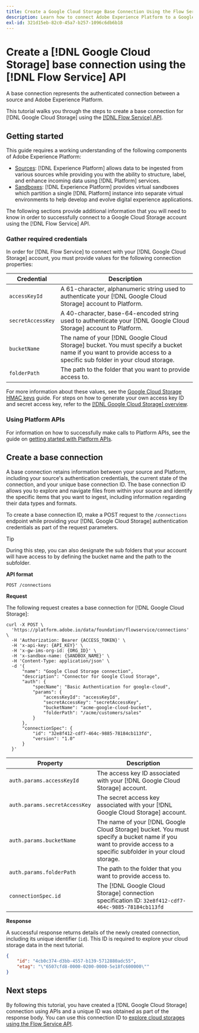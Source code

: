 ```yaml
---
title: Create a Google Cloud Storage Base Connection Using the Flow Service API
description: Learn how to connect Adobe Experience Platform to a Google Cloud Storage account using the Flow Service API.
exl-id: 321d15eb-82c0-45a7-b257-1096c6db6b18
---
```

# Create a [!DNL Google Cloud Storage] base connection using the [!DNL Flow Service] API

A base connection represents the authenticated connection between a source and Adobe Experience Platform.

This tutorial walks you through the steps to create a base connection for [!DNL Google Cloud Storage] using the [[!DNL Flow Service] API](https://www.adobe.io/experience-platform-apis/references/flow-service/).

## Getting started

This guide requires a working understanding of the following components of Adobe Experience Platform:

* [Sources](../../../../home.md): [!DNL Experience Platform] allows data to be ingested from various sources while providing you with the ability to structure, label, and enhance incoming data using [!DNL Platform] services.
* [Sandboxes](../../../../../sandboxes/home.md): [!DNL Experience Platform] provides virtual sandboxes which partition a single [!DNL Platform] instance into separate virtual environments to help develop and evolve digital experience applications.

The following sections provide additional information that you will need to know in order to successfully connect to a Google Cloud Storage account using the [!DNL Flow Service] API.

### Gather required credentials

In order for [!DNL Flow Service] to connect with your [!DNL Google Cloud Storage] account, you must provide values for the following connection properties:

| Credential | Description |
| ---------- | ----------- |
| `accessKeyId` | A 61-character, alphanumeric string used to authenticate your [!DNL Google Cloud Storage] account to Platform. |
| `secretAccessKey` | A 40-character, base-64-encoded string used to authenticate your [!DNL Google Cloud Storage] account to Platform. |
| `bucketName` | The name of your [!DNL Google Cloud Storage] bucket. You must specify a bucket name if you want to provide access to a specific sub folder in your cloud storage. |
| `folderPath` | The path to the folder that you want to provide access to. |

For more information about these values, see the [Google Cloud Storage HMAC keys](https://cloud.google.com/storage/docs/authentication/hmackeys#overview) guide. For steps on how to generate your own access key ID and secret access key, refer to the [[!DNL Google Cloud Storage] overview](../../../../connectors/cloud-storage/google-cloud-storage.md).

### Using Platform APIs

For information on how to successfully make calls to Platform APIs, see the guide on [getting started with Platform APIs](../../../../../landing/api-guide.md).

## Create a base connection

A base connection retains information between your source and Platform, including your source's authentication credentials, the current state of the connection, and your unique base connection ID. The base connection ID allows you to explore and navigate files from within your source and identify the specific items that you want to ingest, including information regarding their data types and formats.

To create a base connection ID, make a POST request to the `/connections` endpoint while providing your [!DNL Google Cloud Storage] authentication credentials as part of the request parameters.

>[!TIP]
>
>During this step, you can also designate the sub folders that your account will have access to by defining the bucket name and the path to the subfolder.

**API format**

```http
POST /connections
```

**Request**

The following request creates a base connection for [!DNL Google Cloud Storage]:

```shell
curl -X POST \
  'https://platform.adobe.io/data/foundation/flowservice/connections' \
  -H 'Authorization: Bearer {ACCESS_TOKEN}' \
  -H 'x-api-key: {API_KEY}' \
  -H 'x-gw-ims-org-id: {ORG_ID}' \
  -H 'x-sandbox-name: {SANDBOX_NAME}' \
  -H 'Content-Type: application/json' \
  -d '{
      "name": "Google Cloud Storage connection",
      "description": "Connector for Google Cloud Storage",
      "auth": {
          "specName": "Basic Authentication for google-cloud",
          "params": {
              "accessKeyId": "accessKeyId",
              "secretAccessKey": "secretAccessKey",
              "bucketName": "acme-google-cloud-bucket",
              "folderPath": "/acme/customers/sales"
          }
      },
      "connectionSpec": {
          "id": "32e8f412-cdf7-464c-9885-78184cb113fd",
          "version": "1.0"
      }
  }'
```

| Property | Description |
| -------- | ----------- |
| `auth.params.accessKeyId` | The access key ID associated with your [!DNL Google Cloud Storage] account. |
| `auth.params.secretAccessKey` | The secret access key associated with your [!DNL Google Cloud Storage] account. |
| `auth.params.bucketName` | The name of your [!DNL Google Cloud Storage] bucket. You must specify a bucket name if you want to provide access to a specific subfolder in your cloud storage. |
| `auth.params.folderPath` | The path to the folder that you want to provide access to. |
| `connectionSpec.id` | The [!DNL Google Cloud Storage] connection specification ID: `32e8f412-cdf7-464c-9885-78184cb113fd` |

**Response**

A successful response returns details of the newly created connection, including its unique identifier (`id`). This ID is required to explore your cloud storage data in the next tutorial.

```json
{
    "id": "4cb0c374-d3bb-4557-b139-5712880adc55",
    "etag": "\"6507cfd8-0000-0200-0000-5e18fc600000\""
}
```

## Next steps

By following this tutorial, you have created a [!DNL Google Cloud Storage] connection using APIs and a unique ID was obtained as part of the response body. You can use this connection ID to [explore cloud storages using the Flow Service API](../../explore/cloud-storage.md).
